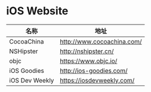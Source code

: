 # iOS Website

名称 | 地址
----- | -----
CocoaChina |  <http://www.cocoachina.com/>
NSHipster | <http://nshipster.cn/>
objc | <https://www.objc.io/>
iOS Goodies | <http://ios-goodies.com/>
iOS Dev Weekly | <https://iosdevweekly.com/>

